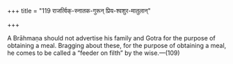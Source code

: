 +++
title = "119 राजर्त्विक्-स्नातक-गुरून् प्रिय-श्वशुर-मातुलान्"

+++

A Brāhmaṇa should not advertise his family and Gotra for the purpose of obtaining a meal. Bragging about these, for the purpose of obtaining a meal, he comes to be called a “feeder on filth” by the wise.—(109)